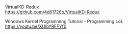 VirtualKD-Redux\
https://github.com/4d61726b/VirtualKD-Redux

Windows Kernel Programming Tutorial - Programming LoL
https://youtu.be/XUlbYRFFYf0
